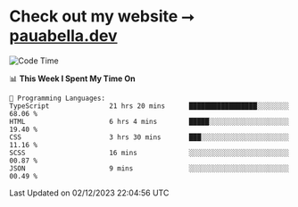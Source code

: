 # Check out my website ⭢ [pauabella.dev](https://pauabella.dev)

<!--START_SECTION:waka-->
![Code Time](http://img.shields.io/badge/Code%20Time-2%2C742%20hrs%207%20mins-blue)

📊 **This Week I Spent My Time On** 

```text
💬 Programming Languages: 
TypeScript               21 hrs 20 mins      █████████████████░░░░░░░░   68.06 % 
HTML                     6 hrs 4 mins        █████░░░░░░░░░░░░░░░░░░░░   19.40 % 
CSS                      3 hrs 30 mins       ███░░░░░░░░░░░░░░░░░░░░░░   11.16 % 
SCSS                     16 mins             ░░░░░░░░░░░░░░░░░░░░░░░░░   00.87 % 
JSON                     9 mins              ░░░░░░░░░░░░░░░░░░░░░░░░░   00.49 % 
```


 Last Updated on 02/12/2023 22:04:56 UTC
<!--END_SECTION:waka-->
